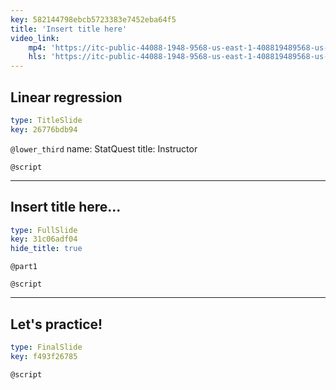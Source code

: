 ```yaml
---
key: 582144798ebcb5723383e7452eba64f5
title: 'Insert title here'
video_link:
    mp4: 'https://itc-public-44088-1948-9568-us-east-1-408819489568-us-east-1.s3.amazonaws.com/input/Statquest_linear_regrassion.mp4'
    hls: 'https://itc-public-44088-1948-9568-us-east-1-408819489568-us-east-1.s3.amazonaws.com/output/hls/Statquestlinearregrassion.m3u8'
---
```


## Linear regression

```yaml
type: TitleSlide
key: 26776bdb94
```

`@lower_third`
name: StatQuest
title: Instructor

`@script`


---

## Insert title here...

```yaml
type: FullSlide
key: 31c06adf04
hide_title: true
```

`@part1`


`@script`


---

## Let's practice!

```yaml
type: FinalSlide
key: f493f26785
```

`@script`
